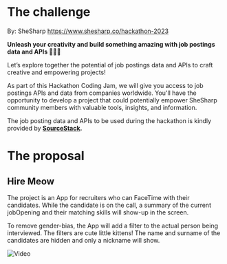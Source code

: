 # The challenge
By: SheSharp https://www.shesharp.co/hackathon-2023 

**Unleash your creativity and build something amazing with job postings data and APIs 👩‍💻✨**

Let’s explore together the potential of job postings data and APIs to craft creative and empowering projects!

As part of this Hackathon Coding Jam, we will give you access to job postings APIs and data from companies worldwide. You'll have the opportunity to develop a project that could potentially empower SheSharp community members with valuable tools, insights, and information.

The job posting data and APIs to be used during the hackathon is kindly provided by **[SourceStack](https://sourcestack.co/).**

# The proposal
## Hire Meow

The project is an App for recruiters who can FaceTime with their candidates. While the candidate is on the call, a summary of the current jobOpening and their matching skills will show-up in the screen. 

To remove gender-bias, the App will add a filter to the actual person being interviewed. The filters are cute little kittens! The name and surname of the candidates are hidden and only a nickname will show.

![Video](final_vid.gif)
